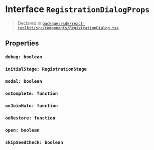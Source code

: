 # Interface `RegistrationDialogProps`
> Declared in [`packages/sdk/react-toolkit/src/components/RegistrationDialog.tsx`]()


## Properties
### `debug: boolean`
### `initialStage: RegistrationStage`
### `modal: boolean`
### `onComplete: function`
### `onJoinHalo: function`
### `onRestore: function`
### `open: boolean`
### `skipSeedCheck: boolean`